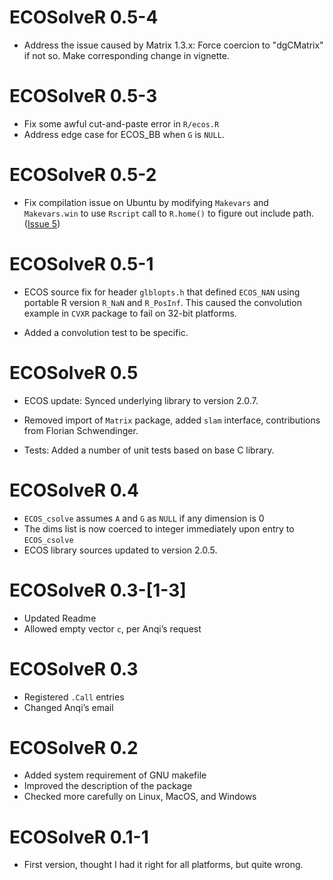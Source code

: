 # ECOSolveR 0.5-4

* Address the issue caused by Matrix 1.3.x: Force coercion to
  "dgCMatrix" if not so. Make corresponding change in vignette.

# ECOSolveR 0.5-3

* Fix some awful cut-and-paste error in `R/ecos.R`
* Address edge case for ECOS_BB when `G` is `NULL`.

# ECOSolveR 0.5-2

* Fix compilation issue on Ubuntu by modifying `Makevars` and
  `Makevars.win` to use `Rscript` call to `R.home()` to figure out
  include path. ([Issue 5](https://github.com/bnaras/ECOSolveR/issues/5))

# ECOSolveR 0.5-1

* ECOS source fix for header `glblopts.h` that defined `ECOS_NAN`
  using portable R version `R_NaN` and `R_PosInf`. This caused the
  convolution example in `CVXR` package to fail on 32-bit
  platforms. 

* Added a convolution test to be specific.

# ECOSolveR 0.5

* ECOS update: Synced underlying library to version 2.0.7.

* Removed import of `Matrix` package, added `slam` interface,
  contributions from Florian Schwendinger.

* Tests: Added a number of unit tests based on base C library.

# ECOSolveR 0.4

* `ECOS_csolve` assumes `A` and `G` as `NULL` if any dimension is 0
* The dims list is now coerced to integer immediately upon entry to
  `ECOS_csolve`
* ECOS library sources updated to version 2.0.5.

# ECOSolveR 0.3-[1-3]

* Updated Readme
* Allowed empty vector `c`, per Anqi’s request

# ECOSolveR 0.3

* Registered `.Call` entries
* Changed Anqi’s email

# ECOSolveR 0.2

* Added system requirement of GNU makefile
* Improved the description of the package
* Checked more carefully on Linux, MacOS, and Windows

# ECOSolveR 0.1-1

* First version, thought I had it right for all platforms, but quite
  wrong. 

